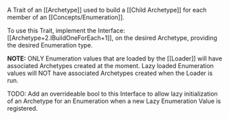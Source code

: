 A Trait of an [[Archetype]] used to build a [[Child Archetype]] for each member of an [[Concepts/Enumeration]].

To use this Trait, implement the Interface: [[Archetype+2.IBuildOneForEach+1]], on the desired Archetype, providing the desired Enumeration type.

**NOTE:** ONLY Enumeration values that are loaded by the [[Loader]] will have associated Archetypes created at the moment. Lazy loaded Enumeration values will NOT have associated Archetypes created when the Loader is run.

TODO: Add an overrideable bool to this Interface to allow lazy initialization of an Archetype for an Enumeration when a new Lazy Enumeration Value is registered.